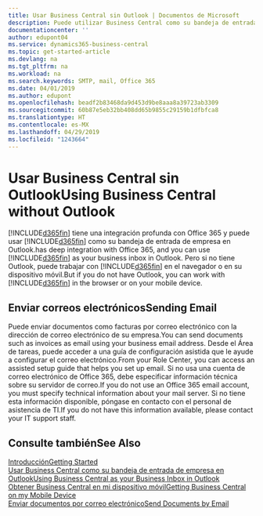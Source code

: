 ```yaml
---
title: Usar Business Central sin Outlook | Documentos de Microsoft
description: Puede utilizar Business Central como su bandeja de entrada de empresa en Outlook porque está integrado con Office 365, sin embargo, también puede trabajar sin Outlook en un navegador o en su dispositivo móvil.
documentationcenter: ''
author: edupont04
ms.service: dynamics365-business-central
ms.topic: get-started-article
ms.devlang: na
ms.tgt_pltfrm: na
ms.workload: na
ms.search.keywords: SMTP, mail, Office 365
ms.date: 04/01/2019
ms.author: edupont
ms.openlocfilehash: beadf2b83468da9d453d9be8aaa8a39723ab3309
ms.sourcegitcommit: 60b87e5eb32bb408dd65b9855c29159b1dfbfca8
ms.translationtype: HT
ms.contentlocale: es-MX
ms.lasthandoff: 04/29/2019
ms.locfileid: "1243664"
---
```

# <a name="using-business-central-without-outlook"></a><span data-ttu-id="9d771-103">Usar Business Central sin Outlook</span><span class="sxs-lookup"><span data-stu-id="9d771-103">Using Business Central without Outlook</span></span>
[!INCLUDE[d365fin](includes/d365fin_md.md)] <span data-ttu-id="9d771-104">tiene una integración profunda con Office 365 y puede usar [!INCLUDE[d365fin](includes/d365fin_md.md)] como su bandeja de entrada de empresa en Outlook.</span><span class="sxs-lookup"><span data-stu-id="9d771-104">has deep integration with Office 365, and you can use [!INCLUDE[d365fin](includes/d365fin_md.md)] as your business inbox in Outlook.</span></span> <span data-ttu-id="9d771-105">Pero si no tiene Outlook, puede trabajar con [!INCLUDE[d365fin](includes/d365fin_md.md)] en el navegador o en su dispositivo móvil.</span><span class="sxs-lookup"><span data-stu-id="9d771-105">But if you do not have Outlook, you can work with [!INCLUDE[d365fin](includes/d365fin_md.md)] in the browser or on your mobile device.</span></span>  

## <a name="sending-email"></a><span data-ttu-id="9d771-106">Enviar correos electrónicos</span><span class="sxs-lookup"><span data-stu-id="9d771-106">Sending Email</span></span>
<span data-ttu-id="9d771-107">Puede enviar documentos como facturas por correo electrónico con la dirección de correo electrónico de su empresa.</span><span class="sxs-lookup"><span data-stu-id="9d771-107">You can send documents such as invoices as email using your business email address.</span></span> <span data-ttu-id="9d771-108">Desde el Área de tareas, puede acceder a una guía de configuración asistida que le ayude a configurar el correo electrónico.</span><span class="sxs-lookup"><span data-stu-id="9d771-108">From your Role Center, you can access an assisted setup guide that helps you set up email.</span></span> <span data-ttu-id="9d771-109">Si no usa una cuenta de correo electrónico de Office 365, debe especificar información técnica sobre su servidor de correo.</span><span class="sxs-lookup"><span data-stu-id="9d771-109">If you do not use an Office 365 email account, you must specify technical information about your mail server.</span></span> <span data-ttu-id="9d771-110">Si no tiene esta información disponible, póngase en contacto con el personal de asistencia de TI.</span><span class="sxs-lookup"><span data-stu-id="9d771-110">If you do not have this information available, please contact your IT support staff.</span></span>  


## <a name="see-also"></a><span data-ttu-id="9d771-111">Consulte también</span><span class="sxs-lookup"><span data-stu-id="9d771-111">See Also</span></span>
[<span data-ttu-id="9d771-112">Introducción</span><span class="sxs-lookup"><span data-stu-id="9d771-112">Getting Started</span></span>](product-get-started.md)  
[<span data-ttu-id="9d771-113">Usar Business Central como su bandeja de entrada de empresa en Outlook</span><span class="sxs-lookup"><span data-stu-id="9d771-113">Using Business Central as your Business Inbox in Outlook</span></span>](admin-outlook.md)  
[<span data-ttu-id="9d771-114">Obtener Business Central en mi dispositivo móvil</span><span class="sxs-lookup"><span data-stu-id="9d771-114">Getting Business Central on my Mobile Device</span></span>](install-mobile-app.md)  
[<span data-ttu-id="9d771-115">Enviar documentos por correo electrónico</span><span class="sxs-lookup"><span data-stu-id="9d771-115">Send Documents by Email</span></span>](ui-how-send-documents-email.md)
